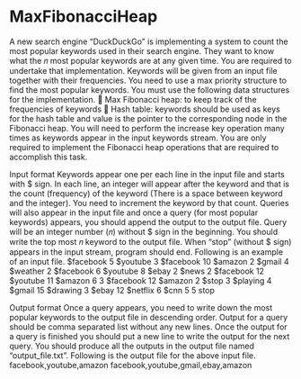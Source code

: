 # MaxFibonacciHeap

A new search engine “DuckDuckGo” is implementing a system to count the most popular
keywords used in their search engine. They want to know what the 𝑛 most popular keywords
are at any given time. You are required to undertake that implementation. Keywords will be
given from an input file together with their frequencies. You need to use a max priority structure
to find the most popular keywords.
You must use the following data structures for the implementation.
 Max Fibonacci heap: to keep track of the frequencies of keywords
 Hash table: keywords should be used as keys for the hash table and value is the pointer to the
corresponding node in the Fibonacci heap.
You will need to perform the increase key operation many times as keywords appear in the
input keywords stream. You are only required to implement the Fibonacci heap operations that
are required to accomplish this task.

Input format
Keywords appear one per each line in the input file and starts with $ sign. In each line, an integer
will appear after the keyword and that is the count (frequency) of the keyword (There is a space
between keyword and the integer). You need to increment the keyword by that count. Queries
will also appear in the input file and once a query (for most popular keywords) appears, you should
append the output to the output file. Query will be an integer number (𝑛) without $ sign in the
beginning. You should write the top most 𝑛 keyword to the output file. When “stop” (without $
sign) appears in the input stream, program should end. Following is an example of an input file.
$facebook 5
$youtube 3
$facebook 10
$amazon 2
$gmail 4
$weather 2
$facebook 6
$youtube 8
$ebay 2
$news 2
$facebook 12
$youtube 11
$amazon 6
3
$facebook 12
$amazon 2
$stop 3
$playing 4
$gmail 15
$drawing 3
$ebay 12
$netflix 6
$cnn 5
5
stop

Output format
Once a query appears, you need to write down the most popular keywords to the output file in
descending order. Output for a query should be comma separated list without any new lines.
Once the output for a query is finished you should put a new line to write the output for the
next query. You should produce all the outputs in the output file named “output_file.txt”.
Following is the output file for the above input file.
facebook,youtube,amazon
facebook,youtube,gmail,ebay,amazon
